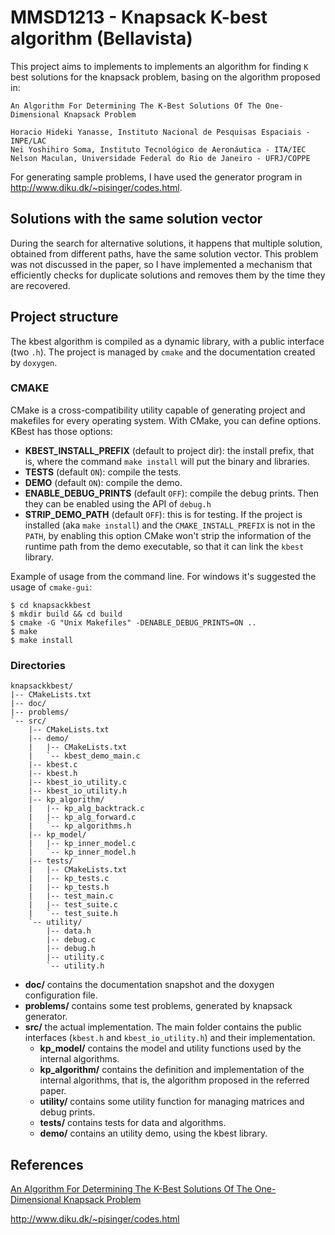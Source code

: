 # MMSD1213 - Knapsack K-best algorithm (Bellavista)

This project aims to implements to implements an algorithm for finding `K` best
solutions for the knapsack problem, basing on the algorithm proposed in:

    An Algorithm For Determining The K-Best Solutions Of The One-Dimensional Knapsack Problem

    Horacio Hideki Yanasse, Instituto Nacional de Pesquisas Espaciais - INPE/LAC 
    Nei Yoshihiro Soma, Instituto Tecnológico de Aeronáutica - ITA/IEC 
    Nelson Maculan, Universidade Federal do Rio de Janeiro - UFRJ/COPPE

For generating sample problems, I have used the generator program in
http://www.diku.dk/~pisinger/codes.html.

## Solutions with the same solution vector

During the search for alternative solutions, it happens that multiple solution,
obtained from different paths, have the same solution vector.  This problem was
not discussed in the paper, so I have implemented a mechanism that efficiently
checks for duplicate solutions and removes them by the time they are recovered.

## Project structure

The kbest algorithm is compiled as a dynamic library, with a public interface
(two `.h`).  The project is managed by `cmake` and the documentation created by
`doxygen`.

### CMAKE

CMake is a cross-compatibility utility capable of generating project and
makefiles for every operating system. With CMake, you can define options. KBest
has those options:

* __KBEST\_INSTALL\_PREFIX__ (default to project dir): the install prefix, that is, where the command
                            `make install` will put the binary and libraries.
* __TESTS__ (default `ON`): compile the tests.
* __DEMO__ (default `ON`): compile the demo.
* __ENABLE_DEBUG_PRINTS__ (default `OFF`): compile the debug prints. Then they
                                         can be enabled using the API of `debug.h`
* __STRIP\_DEMO\_PATH__ (default `OFF`): this is for testing. If the project is
                        installed (aka `make install`) and the
                        `CMAKE_INSTALL_PREFIX` is not in the `PATH`, by
                        enabling this option CMake won't strip the information
                        of the runtime path from the demo executable, so that
                        it can link the `kbest` library.

Example of usage from the command line. For windows it's suggested the usage of `cmake-gui`:

    $ cd knapsackkbest
    $ mkdir build && cd build
    $ cmake -G "Unix Makefiles" -DENABLE_DEBUG_PRINTS=ON ..
    $ make
    $ make install

### Directories

    knapsackkbest/
    |-- CMakeLists.txt
    |-- doc/
    |-- problems/
    `-- src/
        |-- CMakeLists.txt
        |-- demo/
        |   |-- CMakeLists.txt
        |   `-- kbest_demo_main.c
        |-- kbest.c
        |-- kbest.h
        |-- kbest_io_utility.c
        |-- kbest_io_utility.h
        |-- kp_algorithm/
        |   |-- kp_alg_backtrack.c
        |   |-- kp_alg_forward.c
        |   `-- kp_algorithms.h
        |-- kp_model/
        |   |-- kp_inner_model.c
        |   `-- kp_inner_model.h
        |-- tests/
        |   |-- CMakeLists.txt
        |   |-- kp_tests.c
        |   |-- kp_tests.h
        |   |-- test_main.c
        |   |-- test_suite.c
        |   `-- test_suite.h
        `-- utility/
            |-- data.h
            |-- debug.c
            |-- debug.h
            |-- utility.c
            `-- utility.h

* __doc/__ contains the documentation snapshot and the doxygen configuration file.
* __problems/__ contains some test problems, generated by knapsack generator.
* __src/__ the actual implementation. The main folder contains the public
             interfaces (`kbest.h` and `kbest_io_utility.h`) and their implementation.
  * __kp_model/__ contains the model and utility functions used by the internal algorithms.
  * __kp_algorithm/__ contains the definition and implementation of the
                        internal algorithms, that is, the algorithm proposed in
                        the referred paper.
  * __utility/__ contains some utility function for managing matrices and debug prints.
  * __tests/__ contains tests for data and algorithms.
  * __demo/__ contains an utility demo, using the kbest library.

## References

[An Algorithm For Determining The K-Best Solutions Of The One-Dimensional Knapsack Problem](http://www.scielo.br/scielo.php?pid=s0101-74382000000100011&script=sci_arttext)

http://www.diku.dk/~pisinger/codes.html
